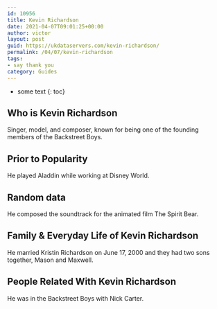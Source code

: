 ```yaml
---
id: 10956
title: Kevin Richardson
date: 2021-04-07T09:01:25+00:00
author: victor
layout: post
guid: https://ukdataservers.com/kevin-richardson/
permalink: /04/07/kevin-richardson
tags:
- say thank you
category: Guides
---
```


* some text
{: toc}


## Who is Kevin Richardson



Singer, model, and composer, known for being one of the founding members of the Backstreet Boys. 

                
                
                
## Prior to Popularity



He played Aladdin while working at Disney World.

                
                
                
## Random data



He composed the soundtrack for the animated film The Spirit Bear.

                
                
                
## Family & Everyday Life of Kevin Richardson



He married Kristin Richardson on June 17, 2000 and they had two sons together, Mason and Maxwell.

                
                
                
## People Related With Kevin Richardson



He was in the Backstreet Boys with Nick Carter.

                
              
            
          
          
          